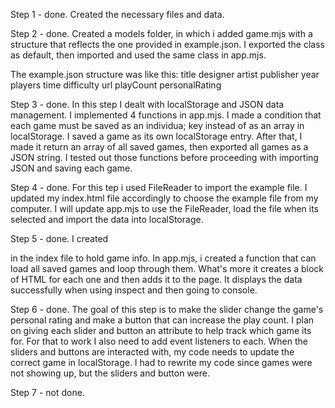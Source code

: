 Step 1 - done. Created the necessary files and data.

Step 2 - done. Created a models folder, in which i added game.mjs with a structure that reflects the one provided in example.json. I exported the class as default, then imported and used the same class in app.mjs.

The example.json structure was like this:
title
designer
artist
publisher
year
players
time
difficulty
url
playCount
personalRating

Step 3 - done. In this step I dealt with localStorage and JSON data management. I implemented 4 functions in app.mjs. I made a condition that each game must be saved as an individua; key instead of as an array in localStorage. I saved a game as its own localStorage entry. After that, I made it return an array of all saved games, then exported all games as a JSON string. I tested out those functions before proceeding with importing JSON and saving each game.

Step 4 - done. For this tep i used FileReader to import the example file. I updated my index.html file accordingly to choose the example file from my computer. I will update app.mjs to use the FileReader, load the file when its selected and import the data into localStorage.

Step 5 - done. I created  <div> in the index file to hold game info. In app.mjs, i created a function that can load all saved games and loop through them. What's more it creates a block of HTML for each one and then adds it to the page. It displays the data successfully when using inspect and then going to console. 

Step 6 - done. The goal of this step is to make the slider change the game's personal rating and make a button that can increase the play count. I plan on giving each slider and button an attribute to help track which game its for. For that to work I also need to add event listeners to each. When the sliders and buttons are interacted with, my code needs to update the correct game in localStorage. I had to rewrite my code since games were not showing up, but the sliders and button were. 

Step 7 - not done.